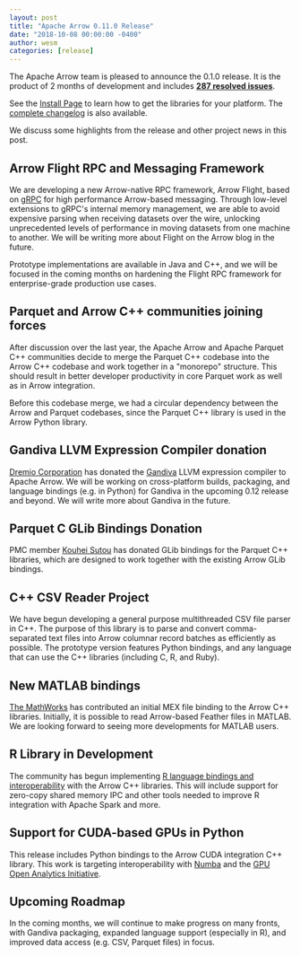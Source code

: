 ```yaml
---
layout: post
title: "Apache Arrow 0.11.0 Release"
date: "2018-10-08 00:00:00 -0400"
author: wesm
categories: [release]
---
```

<!--
{% comment %}
Licensed to the Apache Software Foundation (ASF) under one or more
contributor license agreements.  See the NOTICE file distributed with
this work for additional information regarding copyright ownership.
The ASF licenses this file to you under the Apache License, Version 2.0
(the "License"); you may not use this file except in compliance with
the License.  You may obtain a copy of the License at

http://www.apache.org/licenses/LICENSE-2.0

Unless required by applicable law or agreed to in writing, software
distributed under the License is distributed on an "AS IS" BASIS,
WITHOUT WARRANTIES OR CONDITIONS OF ANY KIND, either express or implied.
See the License for the specific language governing permissions and
limitations under the License.
{% endcomment %}
-->

The Apache Arrow team is pleased to announce the 0.1.0 release. It is the
product of 2 months of development and includes [**287 resolved
issues**][1].

See the [Install Page][2] to learn how to get the libraries for your
platform. The [complete changelog][3] is also available.

We discuss some highlights from the release and other project news in this
post.

## Arrow Flight RPC and Messaging Framework

We are developing a new Arrow-native RPC framework, Arrow Flight, based on
[gRPC][11] for high performance Arrow-based messaging. Through low-level
extensions to gRPC's internal memory management, we are able to avoid expensive
parsing when receiving datasets over the wire, unlocking unprecedented levels
of performance in moving datasets from one machine to another. We will be
writing more about Flight on the Arrow blog in the future.

Prototype implementations are available in Java and C++, and we will be focused
in the coming months on hardening the Flight RPC framework for enterprise-grade
production use cases.

## Parquet and Arrow C++ communities joining forces

After discussion over the last year, the Apache Arrow and Apache Parquet C++
communities decide to merge the Parquet C++ codebase into the Arrow C++
codebase and work together in a "monorepo" structure. This should result in
better developer productivity in core Parquet work as well as in Arrow
integration.

Before this codebase merge, we had a circular dependency between the Arrow and
Parquet codebases, since the Parquet C++ library is used in the Arrow Python
library.

## Gandiva LLVM Expression Compiler donation

[Dremio Corporation][5] has donated the [Gandiva][6] LLVM expression compiler
to Apache Arrow. We will be working on cross-platform builds, packaging, and
language bindings (e.g. in Python) for Gandiva in the upcoming 0.12 release and
beyond. We will write more about Gandiva in the future.

## Parquet C GLib Bindings Donation

PMC member [Kouhei Sutou][7] has donated GLib bindings for the Parquet C++
libraries, which are designed to work together with the existing Arrow GLib
bindings.

## C++ CSV Reader Project

We have begun developing a general purpose multithreaded CSV file parser in
C++. The purpose of this library is to parse and convert comma-separated text
files into Arrow columnar record batches as efficiently as possible. The
prototype version features Python bindings, and any language that can use the
C++ libraries (including C, R, and Ruby).

## New MATLAB bindings

[The MathWorks][12] has contributed an initial MEX file binding to the Arrow
C++ libraries. Initially, it is possible to read Arrow-based Feather files in
MATLAB. We are looking forward to seeing more developments for MATLAB users.

## R Library in Development

The community has begun implementing [R language bindings and interoperability][8]
with the Arrow C++ libraries. This will include support for zero-copy shared
memory IPC and other tools needed to improve R integration with Apache Spark
and more.

## Support for CUDA-based GPUs in Python

This release includes Python bindings to the Arrow CUDA integration C++
library. This work is targeting interoperability with [Numba][9] and the [GPU
Open Analytics Initiative][10].

## Upcoming Roadmap

In the coming months, we will continue to make progress on many fronts, with
Gandiva packaging, expanded language support (especially in R), and improved
data access (e.g. CSV, Parquet files) in focus.

[1]: https://issues.apache.org/jira/issues/?jql=project%20%3D%20ARROW%20AND%20status%20in%20(Resolved%2C%20Closed)%20AND%20fixVersion%20%3D%200.11.0
[2]: https://arrow.apache.org/install
[3]: https://arrow.apache.org/release/0.11.0.html
[4]: https://www.apache.org/dyn/closer.cgi/arrow/arrow-0.11.0/binaries
[5]: http://dremio.com
[6]: http://github.com/dremio/gandiva
[7]: https://github.com/kou
[8]: https://github.com/apache/arrow/tree/master/r
[9]: https://github.com/numba/numba
[10]: http://gpuopenanalytics.com/
[11]: http://grpc.io
[12]: https://mathworks.com